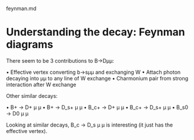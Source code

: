 feynman.md
# Understanding the decay: Feynman diagrams

There seem to be 3 contributions to B→Dμμ:

• Effective vertex converting b→sμμ and exchanging W
• Attach photon decaying into μμ to any line of W exchange
• Charmonium pair from strong interaction after W exchange

Other similar decays:

• B+   → D+   μ μ
• B+   → D_s+ μ μ
• B_c+ → D+   μ μ
• B_c+ → D_s+ μ μ
• B_s0 → D0   μ μ

Looking at similar decays, B_c → D_s μ μ is interesting (it just has the effective vertex).

